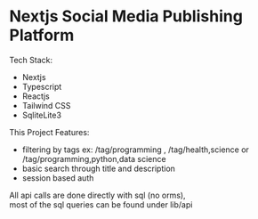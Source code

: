 # Nextjs Social Media Publishing Platform
Tech Stack:
- Nextjs
- Typescript
- Reactjs
- Tailwind CSS
- SqliteLite3 

This Project Features: 
- filtering by tags ex: /tag/programming , /tag/health,science or /tag/programming,python,data science
- basic search through title and description
- session based auth  

All api calls are done directly with sql (no orms),  
most of the sql queries can be found under lib/api


